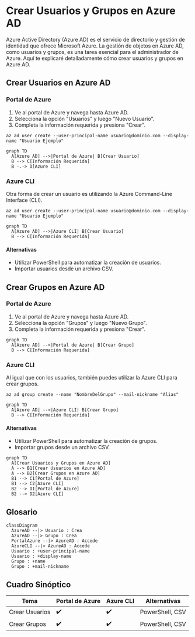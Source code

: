 # Crear Usuarios y Grupos en Azure AD

Azure Active Directory (Azure AD) es el servicio de directorio y gestión de identidad que ofrece Microsoft Azure. La gestión de objetos en Azure AD, como usuarios y grupos, es una tarea esencial para el administrador de Azure. Aquí te explicaré detalladamente cómo crear usuarios y grupos en Azure AD.

## Crear Usuarios en Azure AD

### Portal de Azure
1. Ve al portal de Azure y navega hasta Azure AD.
2. Selecciona la opción "Usuarios" y luego "Nuevo Usuario".
3. Completa la información requerida y presiona "Crear".

```azurecli
az ad user create --user-principal-name usuario@dominio.com --display-name "Usuario Ejemplo"
```

```mermaid
graph TD
  A[Azure AD] -->|Portal de Azure| B[Crear Usuario]
  B --> C[Información Requerida]
  B -.-> D[Azure CLI]
```

### Azure CLI
Otra forma de crear un usuario es utilizando la Azure Command-Line Interface (CLI).

```azurecli
az ad user create --user-principal-name usuario@dominio.com --display-name "Usuario Ejemplo"
```

```mermaid
graph TD
  A[Azure AD] -->|Azure CLI| B[Crear Usuario]
  B --> C[Información Requerida]
```

#### Alternativas
- Utilizar PowerShell para automatizar la creación de usuarios.
- Importar usuarios desde un archivo CSV.

## Crear Grupos en Azure AD

### Portal de Azure
1. Ve al portal de Azure y navega hasta Azure AD.
2. Selecciona la opción "Grupos" y luego "Nuevo Grupo".
3. Completa la información requerida y presiona "Crear".

```mermaid
graph TD
  A[Azure AD] -->|Portal de Azure| B[Crear Grupo]
  B --> C[Información Requerida]
```

### Azure CLI
Al igual que con los usuarios, también puedes utilizar la Azure CLI para crear grupos.

```azurecli
az ad group create --name "NombreDelGrupo" --mail-nickname "Alias"
```

```mermaid
graph TD
  A[Azure AD] -->|Azure CLI| B[Crear Grupo]
  B --> C[Información Requerida]
```

#### Alternativas
- Utilizar PowerShell para automatizar la creación de grupos.
- Importar grupos desde un archivo CSV.

```mermaid
graph TD
  A[Crear Usuarios y Grupos en Azure AD]
  A --> B1[Crear Usuarios en Azure AD]
  A --> B2[Crear Grupos en Azure AD]
  B1 --> C1[Portal de Azure]
  B1 --> C2[Azure CLI]
  B2 --> D1[Portal de Azure]
  B2 --> D2[Azure CLI]
```

## Glosario
```mermaid
classDiagram
  AzureAD --|> Usuario : Crea
  AzureAD --|> Grupo : Crea
  PortalAzure --|> AzureAD : Accede
  AzureCLI --|> AzureAD : Accede
  Usuario : +user-principal-name
  Usuario : +display-name
  Grupo : +name
  Grupo : +mail-nickname
```

## Cuadro Sinóptico

| Tema            | Portal de Azure | Azure CLI      | Alternativas      |
|-----------------|-----------------|----------------|-------------------|
| Crear Usuarios  | ✔️              | ✔️             | PowerShell, CSV   |
| Crear Grupos    | ✔️              | ✔️             | PowerShell, CSV   |